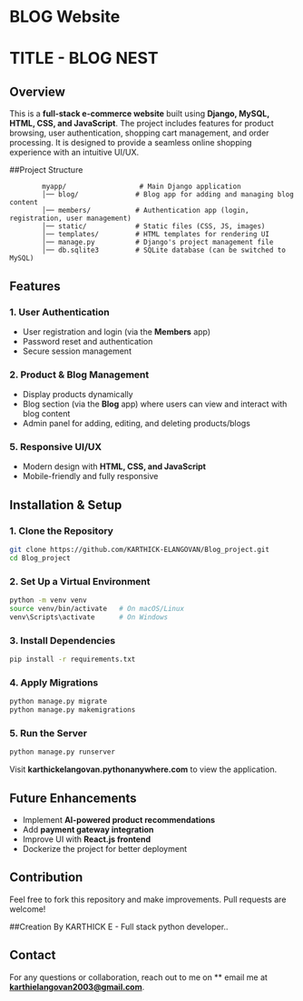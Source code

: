 # BLOG Website

# TITLE - BLOG NEST

## Overview
This is a **full-stack e-commerce website** built using **Django, MySQL, HTML, CSS, and JavaScript**. The project includes features for product browsing, user authentication, shopping cart management, and order processing. It is designed to provide a seamless online shopping experience with an intuitive UI/UX.

##Project Structure
            
            myapp/                  # Main Django application
            │── blog/              # Blog app for adding and managing blog content
            │── members/           # Authentication app (login, registration, user management)
            │── static/            # Static files (CSS, JS, images)
            │── templates/         # HTML templates for rendering UI
            │── manage.py          # Django's project management file
            │── db.sqlite3         # SQLite database (can be switched to MySQL)
            

## Features
### **1. User Authentication**
- User registration and login (via the **Members** app)
- Password reset and authentication
- Secure session management

### **2. Product & Blog Management**
- Display products dynamically
- Blog section (via the **Blog** app) where users can view and interact with blog content
- Admin panel for adding, editing, and deleting products/blogs


### **5. Responsive UI/UX**
- Modern design with **HTML, CSS, and JavaScript**
- Mobile-friendly and fully responsive



## Installation & Setup
### **1. Clone the Repository**
```bash
git clone https://github.com/KARTHICK-ELANGOVAN/Blog_project.git
cd Blog_project
```
### **2. Set Up a Virtual Environment**
```bash
python -m venv venv
source venv/bin/activate   # On macOS/Linux
venv\Scripts\activate      # On Windows
```
### **3. Install Dependencies**
```bash
pip install -r requirements.txt
```
### **4. Apply Migrations**
```bash
python manage.py migrate
python manage.py makemigrations
```
### **5. Run the Server**
```bash
python manage.py runserver
```
Visit **karthickelangovan.pythonanywhere.com** to view the application.

## Future Enhancements
- Implement **AI-powered product recommendations**
- Add **payment gateway integration**
- Improve UI with **React.js frontend**
- Dockerize the project for better deployment

## Contribution
Feel free to fork this repository and make improvements. Pull requests are welcome!

##Creation
   By KARTHICK E - Full stack python developer..
## Contact
For any questions or collaboration, reach out to me on ** email me at **karthielangovan2003@gmail.com**.


